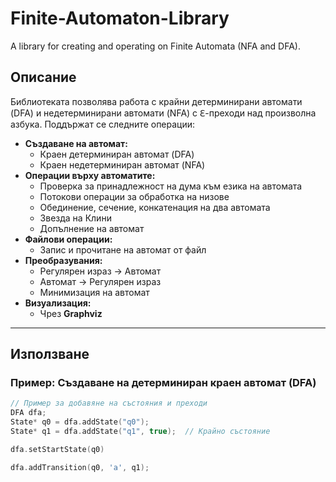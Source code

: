 # Finite-Automaton-Library
A library for creating and operating on Finite Automata (NFA and DFA).

## Описание
Библиотеката позволява работа с крайни детерминирани автомати (DFA) и недетерминирани автомати (NFA) с ℇ-преходи над произволна азбука. Поддържат се следните операции:

- **Създаване на автомат:**
  - Краен детерминиран автомат (DFA)
  - Краен недетерминиран автомат (NFA)
- **Операции върху автоматите:**
  - Проверка за принадлежност на дума към езика на автомата
  - Потокови операции за обработка на низове
  - Обединение, сечение, конкатенация на два автомата
  - Звезда на Клини
  - Допълнение на автомат
- **Файлови операции:**
  - Запис и прочитане на автомат от файл
- **Преобразувания:**
  - Регулярен израз → Автомат
  - Автомат → Регулярен израз
  - Минимизация на автомат
- **Визуализация:**
  - Чрез **Graphviz**

---

## Използване

### Пример: Създаване на детерминиран краен автомат (DFA)
```cpp
// Пример за добавяне на състояния и преходи
DFA dfa;
State* q0 = dfa.addState("q0");
State* q1 = dfa.addState("q1", true);  // Крайно състояние

dfa.setStartState(q0)

dfa.addTransition(q0, 'a', q1);
```



